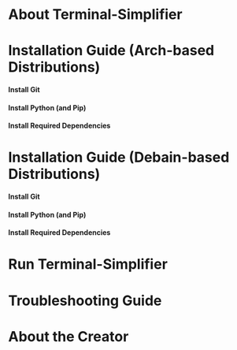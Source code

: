 # About Terminal-Simplifier

# Installation Guide (Arch-based Distributions)

#### Install Git

#### Install Python (and Pip)

#### Install Required Dependencies

# Installation Guide (Debain-based Distributions)

#### Install Git

#### Install Python (and Pip)

#### Install Required Dependencies

# Run Terminal-Simplifier

# Troubleshooting Guide

# About the Creator
